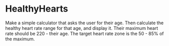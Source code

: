 # HealthyHearts
 Make a simple calculator that asks the user for their age. Then calculate the healthy heart rate range for that age, and display it.  Their maximum heart rate should be 220 - their age. The target heart rate zone is the 50 - 85% of the maximum.
